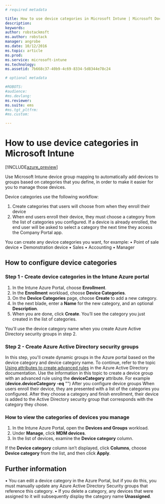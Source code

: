 ```yaml
---
# required metadata

title: How to use device categories in Microsoft Intune | Microsoft Docs
description: 
keywords:
author: robstackmsftms.author: robstack
manager: angrobe
ms.date: 10/12/2016
ms.topic: article
ms.prod:
ms.service: microsoft-intune
ms.technology:
ms.assetid: 7b668c37-40b9-4c69-8334-5d8344e78c24

# optional metadata

#ROBOTS:
#audience:
#ms.devlang:
ms.reviewer: 
ms.suite: ems
#ms.tgt_pltfrm:
#ms.custom:

---
```


# How to use device categories in Microsoft Intune


[!INCLUDE[azure_preview](../includes/azure_preview.md)]

Use Microsoft Intune device group mapping to automatically add devices to groups based on categories that you define, in order to make it easier for you to manage those devices. 

Device categories use the following workflow:
1.	Create categories that users will choose from when they enroll their device
4.	When end users enroll their device, they must choose a category from the list of categories you configured. If a device is already enrolled, the end user will be asked to select a category the next time they access the Company Portal app.


You can create any device categories you want, for example:
•	Point of sale device
•	Demonstration device
•	Sales
•	Accounting
•	Manager

## How to configure device categories
### Step 1 - Create device categories in the Intune Azure portal
1.	In the Intune Azure Portal, choose **Enrollment**.
2.	In the **Enrollment** workload, choose **Device Categories**.
3.	On the **Device Categories** page, choose **Create** to add a new category. 
4.	In the next blade, enter a **Name** for the new category, and an optional **Description**.
5.	When you are done, click **Create**. You’ll see the category you just created in the list of categories.

You'll use the device category name when you create Azure Active Directory security groups in step 2.

### Step 2 - Create Azure Active Directory security groups
In this step, you'll create dynamic groups in the Azure portal based on the device category and device category name.
To continue, refer to the topic [Using attributes to create advanced rules](https://azure.microsoft.com/documentation/articles/active-directory-accessmanagement-groups-with-advanced-rules/#using-attributes-to-create-rules-for-device-objects) in the Azure Active Directory documentation. Use the information in this topic to create a device group with an advanced rule using the **deviceCategory** attribute. For example (**device.deviceCategory -eq** "*<the device category name you got from the Intune portal>*")
After you configure device groups
When users enroll their device, they are presented with a list of the categories you configured. After they choose a category and finish enrollment, their device is added to the Active Directory security group that corresponds with the category they chose.

### How to view the categories of devices you manage
1.	In the Intune Azure Portal, open the **Devices and Groups** workload.
2.	Under **Manage**, click **MDM devices**.
3.	In the list of devices, examine the **Device category** column.

If the **Device category** column isn’t displayed, click **Columns**, choose **Device category** from the list, and then click **Apply**.

## Further information
•	You can edit a device category in the Azure Portal, but if you do this, you must manually update any Azure Active Directory Security groups that reference this category.
•	If you delete a category, any devices that were assigned to it will subsequently display the category name **Unassigned**.
